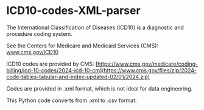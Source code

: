 # ICD10-codes-XML-parser

The International Classification of Diseases (ICD10) is a diagnostic and procedure coding system.

See the Centers for Medicare and Medicaid Services (CMS): www.cms.gov/ICD10

ICD10 codes are provided by CMS: [https://www.cms.gov/medicare/coding-billing/icd-10-codes/2024-icd-10-cm](https://www.cms.gov/files/zip/2024-code-tables-tabular-and-index-updated-02/01/2024.zip)

Codes are provided in .xml format, which is not ideal for data engineering.

This Python code converts from .xml to .csv format. 
